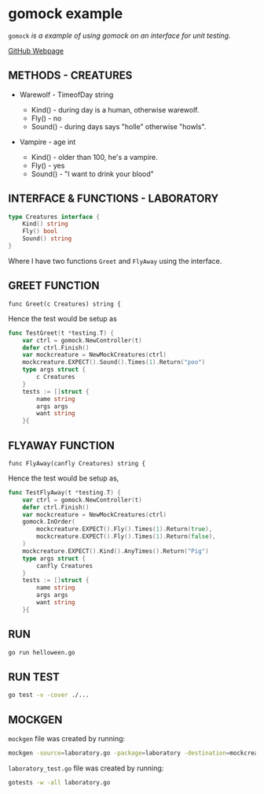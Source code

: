 # gomock example

`gomock` _is a example of using gomock on an interface
for unit testing._

[GitHub Webpage](https://jeffdecola.github.io/my-go-examples/)

## METHODS - CREATURES

* Warewolf - TimeofDay string
  * Kind() - during day is a human, otherwise warewolf.
  * Fly()  - no
  * Sound() - during days says "holle" otherwise "howls".

* Vampire - age int
  * Kind() - older than 100, he's a vampire.
  * Fly()  - yes
  * Sound() - "I want to drink your blood"

## INTERFACE & FUNCTIONS - LABORATORY

```go
type Creatures interface {
    Kind() string
    Fly() bool
    Sound() string
}
```

Where I have two functions `Greet` and `FlyAway` using the interface.

## GREET FUNCTION

`func Greet(c Creatures) string {`

Hence the test would be setup as

```go
func TestGreet(t *testing.T) {
    var ctrl = gomock.NewController(t)
    defer ctrl.Finish()
    var mockcreature = NewMockCreatures(ctrl)
    mockcreature.EXPECT().Sound().Times(1).Return("poo")
    type args struct {
        c Creatures
    }
    tests := []struct {
        name string
        args args
        want string
    }{
```

## FLYAWAY FUNCTION

`func FlyAway(canfly Creatures) string {`

Hence the test would be setup as,

```go
func TestFlyAway(t *testing.T) {
    var ctrl = gomock.NewController(t)
    defer ctrl.Finish()
    var mockcreature = NewMockCreatures(ctrl)
    gomock.InOrder(
        mockcreature.EXPECT().Fly().Times(1).Return(true),
        mockcreature.EXPECT().Fly().Times(1).Return(false),
    )
    mockcreature.EXPECT().Kind().AnyTimes().Return("Pig")
    type args struct {
        canfly Creatures
    }
    tests := []struct {
        name string
        args args
        want string
    }{
```

## RUN

```bash
go run helloween.go
```

## RUN TEST

```bash
go test -v -cover ./...
```

## MOCKGEN

`mockgen` file was created by running:

```bash
mockgen -source=laboratory.go -package=laboratory -destination=mockcreature.go
```

`laboratory_test.go` file was created by running:

```bash
gotests -w -all laboratory.go
```